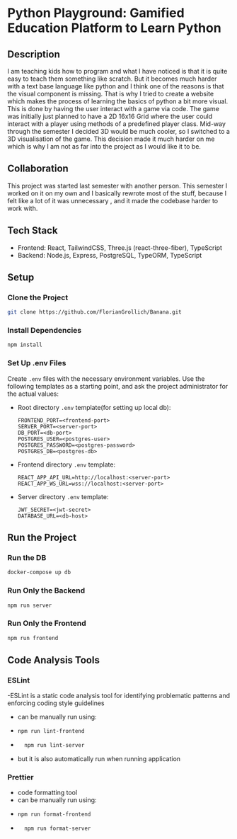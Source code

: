 # Python Playground: Gamified Education Platform to Learn Python



## Description

I am teaching kids how to program and what I have noticed is that it is quite easy to teach them something like scratch. But it becomes much harder with a text base language like python and I think one of the reasons is that the visual component is missing. That is why I tried to create a website which makes the process of learning the basics of python a bit more visual.
This is done by having the user interact with a game via code. The game was initially just planned to have a 2D 16x16 Grid where the user could interact with a player using methods of a predefined player class.
Mid-way through the semester I decided 3D would be much cooler, so I switched to a 3D visualisation of the game. This decision made it much harder on me which is why I am not as far into the project as I would like it to be.



## Collaboration
This project was started last semester with another person. This semester I worked on it on my own and I basically rewrote most of the stuff, because I felt like
a lot of it was  unnecessary    , and it made the codebase harder to work with.

## Tech Stack
- Frontend: React, TailwindCSS, Three.js (react-three-fiber), TypeScript
- Backend: Node.js, Express, PostgreSQL, TypeORM, TypeScript


## Setup

### Clone the Project
```bash
git clone https://github.com/FlorianGrollich/Banana.git
```

### Install Dependencies
```bash
npm install
```

### Set Up .env Files
Create `.env` files with the necessary environment variables. Use the following templates as a starting point, and ask the project administrator for the actual values:

- Root directory `.env` template(for setting up local db):
  ```env
  FRONTEND_PORT=<frontend-port>
  SERVER_PORT=<server-port>
  DB_PORT=<db-port>
  POSTGRES_USER=<postgres-user>
  POSTGRES_PASSWORD=<postgres-password>
  POSTGRES_DB=<postgres-db>
  ```
  
- Frontend directory `.env` template:
  ```env
  REACT_APP_API_URL=http://localhost:<server-port>
  REACT_APP_WS_URL=wss://localhost:<server-port>
  ```

- Server directory `.env` template:
  ```env
  JWT_SECRET=<jwt-secret>
  DATABASE_URL=<db-host>
  ```


## Run the Project

### Run the DB
```bash
docker-compose up db
```

### Run Only the Backend
```bash
npm run server
```

### Run Only the Frontend
```bash
npm run frontend
```


## Code Analysis Tools

### ESLint
-ESLint is a static code analysis tool for identifying problematic patterns and enforcing coding style guidelines 
- can be manually run using:
- ```bash
  npm run lint-frontend
  ```
- ```bash
    npm run lint-server
    ```
- but it is also automatically run when running application

### Prettier
- code formatting tool
- can be manually run using:
- ```bash
  npm run format-frontend
  ```
- ```bash
    npm run format-server
    ```